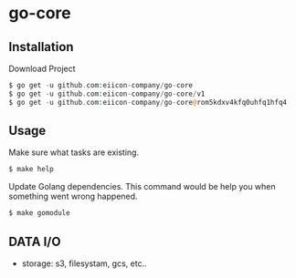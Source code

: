 # go-core

## Installation

Download Project

```php
$ go get -u github.com:eiicon-company/go-core
$ go get -u github.com:eiicon-company/go-core/v1
$ go get -u github.com:eiicon-company/go-core@rom5kdxv4kfq0uhfq1hfq4
```

## Usage

Make sure what tasks are existing.

```php
$ make help
```

Update Golang dependencies. This command would be help you when something went wrong happened.

```php
$ make gomodule
```

## DATA I/O

- storage: s3, filesystam, gcs, etc..


